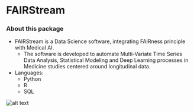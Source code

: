 # FAIRStream

### About this package
* FAIRStream is a Data Science software, integrating FAIRness principle with Medical AI. 
  * The software is developed to automate Multi-Variate Time Series Data Analysis, Statistical Modeling and Deep Learning processes in Medicine studies centered around longitudinal data. 
* Languages: 
  * Python
  * R
  * SQL

![alt text](https://github.com/UVA-CAMA/FAIRStream/blob/main/resources/poster.png)
